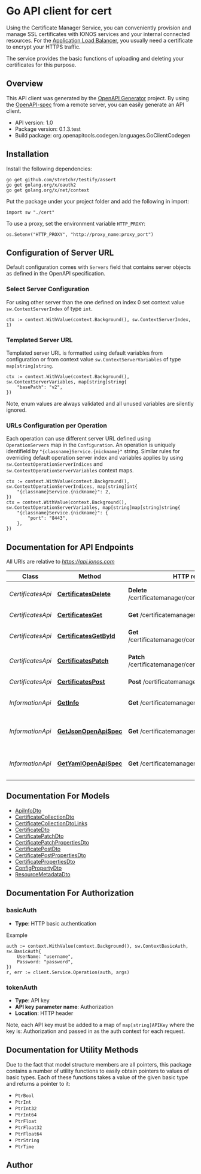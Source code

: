 # Go API client for cert

Using the Certificate Manager Service, you can conveniently provision and manage SSL certificates with IONOS services and your internal connected resources. For the [Application Load Balancer](https://api.ionos.com/docs/cloud/v6/#Application-Load-Balancers-get-datacenters-datacenterId-applicationloadbalancers), you usually need a certificate to encrypt your HTTPS traffic.

The service provides the basic functions of uploading and deleting your certificates for this purpose.

## Overview
This API client was generated by the [OpenAPI Generator](https://openapi-generator.tech) project.  By using the [OpenAPI-spec](https://www.openapis.org/) from a remote server, you can easily generate an API client.

- API version: 1.0
- Package version: 0.1.3.test
- Build package: org.openapitools.codegen.languages.GoClientCodegen

## Installation

Install the following dependencies:

```shell
go get github.com/stretchr/testify/assert
go get golang.org/x/oauth2
go get golang.org/x/net/context
```

Put the package under your project folder and add the following in import:

```golang
import sw "./cert"
```

To use a proxy, set the environment variable `HTTP_PROXY`:

```golang
os.Setenv("HTTP_PROXY", "http://proxy_name:proxy_port")
```

## Configuration of Server URL

Default configuration comes with `Servers` field that contains server objects as defined in the OpenAPI specification.

### Select Server Configuration

For using other server than the one defined on index 0 set context value `sw.ContextServerIndex` of type `int`.

```golang
ctx := context.WithValue(context.Background(), sw.ContextServerIndex, 1)
```

### Templated Server URL

Templated server URL is formatted using default variables from configuration or from context value `sw.ContextServerVariables` of type `map[string]string`.

```golang
ctx := context.WithValue(context.Background(), sw.ContextServerVariables, map[string]string{
	"basePath": "v2",
})
```

Note, enum values are always validated and all unused variables are silently ignored.

### URLs Configuration per Operation

Each operation can use different server URL defined using `OperationServers` map in the `Configuration`.
An operation is uniquely identifield by `"{classname}Service.{nickname}"` string.
Similar rules for overriding default operation server index and variables applies by using `sw.ContextOperationServerIndices` and `sw.ContextOperationServerVariables` context maps.

```
ctx := context.WithValue(context.Background(), sw.ContextOperationServerIndices, map[string]int{
	"{classname}Service.{nickname}": 2,
})
ctx = context.WithValue(context.Background(), sw.ContextOperationServerVariables, map[string]map[string]string{
	"{classname}Service.{nickname}": {
		"port": "8443",
	},
})
```

## Documentation for API Endpoints

All URIs are relative to *https://api.ionos.com*

Class | Method | HTTP request | Description
------------ | ------------- | ------------- | -------------
*CertificatesApi* | [**CertificatesDelete**](docs/api/CertificatesApi.md#certificatesdelete) | **Delete** /certificatemanager/certificates/{certificateId} | Delete a Certificate by ID
*CertificatesApi* | [**CertificatesGet**](docs/api/CertificatesApi.md#certificatesget) | **Get** /certificatemanager/certificates | Get Certificates
*CertificatesApi* | [**CertificatesGetById**](docs/api/CertificatesApi.md#certificatesgetbyid) | **Get** /certificatemanager/certificates/{certificateId} | Get a Certificate by ID
*CertificatesApi* | [**CertificatesPatch**](docs/api/CertificatesApi.md#certificatespatch) | **Patch** /certificatemanager/certificates/{certificateId} | Update a Certificate Name by ID
*CertificatesApi* | [**CertificatesPost**](docs/api/CertificatesApi.md#certificatespost) | **Post** /certificatemanager/certificates | Add a New Certificate
*InformationApi* | [**GetInfo**](docs/api/InformationApi.md#getinfo) | **Get** /certificatemanager | Get the Service API Information
*InformationApi* | [**GetJsonOpenApiSpec**](docs/api/InformationApi.md#getjsonopenapispec) | **Get** /certificatemanager/openapi.json | Get the Open API Documentation JSON
*InformationApi* | [**GetYamlOpenApiSpec**](docs/api/InformationApi.md#getyamlopenapispec) | **Get** /certificatemanager/openapi.yaml | Get the Open API Documentation YAML


## Documentation For Models

 - [ApiInfoDto](docs/models/ApiInfoDto.md)
 - [CertificateCollectionDto](docs/models/CertificateCollectionDto.md)
 - [CertificateCollectionDtoLinks](docs/models/CertificateCollectionDtoLinks.md)
 - [CertificateDto](docs/models/CertificateDto.md)
 - [CertificatePatchDto](docs/models/CertificatePatchDto.md)
 - [CertificatePatchPropertiesDto](docs/models/CertificatePatchPropertiesDto.md)
 - [CertificatePostDto](docs/models/CertificatePostDto.md)
 - [CertificatePostPropertiesDto](docs/models/CertificatePostPropertiesDto.md)
 - [CertificatePropertiesDto](docs/models/CertificatePropertiesDto.md)
 - [ConfigPropertyDto](docs/models/ConfigPropertyDto.md)
 - [ResourceMetadataDto](docs/models/ResourceMetadataDto.md)


## Documentation For Authorization



### basicAuth

- **Type**: HTTP basic authentication

Example

```golang
auth := context.WithValue(context.Background(), sw.ContextBasicAuth, sw.BasicAuth{
    UserName: "username",
    Password: "password",
})
r, err := client.Service.Operation(auth, args)
```


### tokenAuth

- **Type**: API key
- **API key parameter name**: Authorization
- **Location**: HTTP header

Note, each API key must be added to a map of `map[string]APIKey` where the key is: Authorization and passed in as the auth context for each request.


## Documentation for Utility Methods

Due to the fact that model structure members are all pointers, this package contains
a number of utility functions to easily obtain pointers to values of basic types.
Each of these functions takes a value of the given basic type and returns a pointer to it:

* `PtrBool`
* `PtrInt`
* `PtrInt32`
* `PtrInt64`
* `PtrFloat`
* `PtrFloat32`
* `PtrFloat64`
* `PtrString`
* `PtrTime`

## Author



